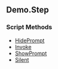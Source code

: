 ## Demo.Step


### Script Methods


* [HidePrompt](HidePrompt.md)
* [Invoke](Invoke.md)
* [ShowPrompt](ShowPrompt.md)
* [Silent](Silent.md)
